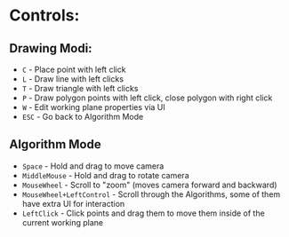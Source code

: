 # Controls:

## Drawing Modi:

- `C` - Place point with left click 
- `L` - Draw line with left clicks
- `T` - Draw triangle with left clicks
- `P` - Draw polygon points with left click, close polygon with right click
- `W` - Edit working plane properties via UI
- `ESC` - Go back to Algorithm Mode

## Algorithm Mode

- `Space` - Hold and drag to move camera
- `MiddleMouse` - Hold and drag to rotate camera
- `MouseWheel` - Scroll to "zoom" (moves camera forward and backward)
- `MouseWheel+LeftControl` - Scroll through the Algorithms, some of them have extra UI for interaction
- `LeftClick` - Click points and drag them to move them inside of the current working plane

